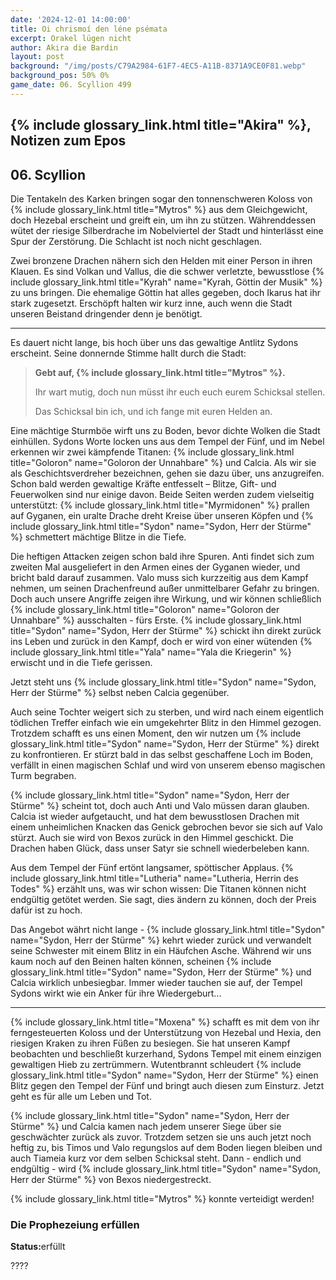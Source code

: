 ```yaml
---
date: '2024-12-01 14:00:00'
title: Oi chrismoí den léne psémata
excerpt: Orakel lügen nicht
author: Akira die Bardin
layout: post
background: "/img/posts/C79A2984-61F7-4EC5-A11B-8371A9CE0F81.webp"
background_pos: 50% 0%
game_date: 06. Scyllion 499
---
```


## {% include glossary_link.html title="Akira" %}, Notizen zum Epos

## 06. Scyllion

Die Tentakeln des Karken bringen sogar den tonnenschweren Koloss von {% include glossary_link.html title="Mytros" %} aus dem Gleichgewicht, doch Hezebal erscheint und greift ein, um ihn zu stützen. Währenddessen wütet der riesige Silberdrache im Nobelviertel der Stadt und hinterlässt eine Spur der Zerstörung. Die Schlacht ist noch nicht geschlagen.

Zwei bronzene Drachen nähern sich den Helden mit einer Person in ihren Klauen. Es sind Volkan und Vallus, die die schwer verletzte, bewusstlose {% include glossary_link.html title="Kyrah" name="Kyrah, Göttin der Musik" %} zu uns bringen. Die ehemalige Göttin hat alles gegeben, doch Ikarus hat ihr stark zugesetzt. Erschöpft halten wir kurz inne, auch wenn die Stadt unseren Beistand dringender denn je benötigt.

---

Es dauert nicht lange, bis hoch über uns das gewaltige Antlitz Sydons erscheint. Seine donnernde Stimme hallt durch die Stadt: 

<blockquote class="preline">
<strong>Gebt auf, {% include glossary_link.html title="Mytros" %}.</strong>

Ihr wart mutig, doch nun müsst ihr euch euch eurem Schicksal stellen.

Das Schicksal bin ich, und ich fange mit euren Helden an.
</blockquote>

Eine mächtige Sturmböe wirft uns zu Boden, bevor dichte Wolken die Stadt einhüllen. Sydons Worte locken uns aus dem Tempel der Fünf, und im Nebel erkennen wir zwei kämpfende Titanen: {% include glossary_link.html title="Goloron" name="Goloron der Unnahbare" %} und Calcia. Als wir sie als Geschichtsverdreher bezeichnen, gehen sie dazu über, uns anzugreifen. Schon bald werden gewaltige Kräfte entfesselt – Blitze, Gift- und Feuerwolken sind nur einige davon. Beide Seiten werden zudem vielseitig unterstützt: {% include glossary_link.html title="Myrmidonen" %} prallen auf Gyganen, ein uralte Drache dreht Kreise über unseren Köpfen und {% include glossary_link.html title="Sydon" name="Sydon, Herr der Stürme" %} schmettert mächtige Blitze in die Tiefe.

Die heftigen Attacken zeigen schon bald ihre Spuren. Anti findet sich zum zweiten Mal ausgeliefert in den Armen eines der Gyganen wieder, und bricht bald darauf zusammen. Valo muss sich kurzzeitig aus dem Kampf nehmen, um seinen Drachenfreund außer unmittelbarer Gefahr zu bringen. Doch auch unsere Angriffe zeigen ihre Wirkung, und wir können schließlich {% include glossary_link.html title="Goloron" name="Goloron der Unnahbare" %} ausschalten - fürs Erste. {% include glossary_link.html title="Sydon" name="Sydon, Herr der Stürme" %} schickt ihn direkt zurück ins Leben und zurück in den Kampf, doch er wird von einer wütenden {% include glossary_link.html title="Yala" name="Yala die Kriegerin" %} erwischt und in die Tiefe gerissen.

Jetzt steht uns {% include glossary_link.html title="Sydon" name="Sydon, Herr der Stürme" %} selbst neben Calcia gegenüber.

Auch seine Tochter weigert sich zu sterben, und wird nach einem eigentlich tödlichen Treffer einfach wie ein umgekehrter Blitz in den Himmel gezogen. Trotzdem schafft es uns einen Moment, den wir nutzen um {% include glossary_link.html title="Sydon" name="Sydon, Herr der Stürme" %} direkt zu konfrontieren. Er stürzt bald in das selbst geschaffene Loch im Boden, verfällt in einen magischen Schlaf und wird von unserem ebenso magischen Turm begraben.

{% include glossary_link.html title="Sydon" name="Sydon, Herr der Stürme" %} scheint tot, doch auch Anti und Valo müssen daran glauben. Calcia ist wieder aufgetaucht, und hat dem bewusstlosen Drachen mit einem unheimlichen Knacken das Genick gebrochen bevor sie sich auf Valo stürzt. Auch sie wird von Bexos zurück in den Himmel geschickt. Die Drachen haben Glück, dass unser Satyr sie schnell wiederbeleben kann.

Aus dem Tempel der Fünf ertönt langsamer, spöttischer Applaus. {% include glossary_link.html title="Lutheria" name="Lutheria, Herrin des Todes" %} erzählt uns, was wir schon wissen: Die Titanen können nicht endgültig getötet werden. Sie sagt, dies ändern zu können, doch der Preis dafür ist zu hoch.

Das Angebot währt nicht lange - {% include glossary_link.html title="Sydon" name="Sydon, Herr der Stürme" %} kehrt wieder zurück und verwandelt seine Schwester mit einem Blitz in ein Häufchen Asche.  Während wir uns kaum noch auf den Beinen halten können, scheinen {% include glossary_link.html title="Sydon" name="Sydon, Herr der Stürme" %} und Calcia wirklich unbesiegbar. Immer wieder tauchen sie auf, der Tempel Sydons wirkt wie ein Anker für ihre Wiedergeburt...

---

{% include glossary_link.html title="Moxena" %} schafft es mit dem von ihr ferngesteuerten Koloss und der Unterstützung von Hezebal und Hexia, den riesigen Kraken zu ihren Füßen zu besiegen. Sie hat unseren Kampf beobachten und beschließt kurzerhand, Sydons Tempel mit einem einzigen gewaltigen Hieb zu zertrümmern. Wutentbrannt schleudert {% include glossary_link.html title="Sydon" name="Sydon, Herr der Stürme" %} einen Blitz gegen den Tempel der Fünf und bringt auch diesen zum Einsturz. Jetzt geht es für alle um Leben und Tot.

{% include glossary_link.html title="Sydon" name="Sydon, Herr der Stürme" %} und Calcia kamen nach jedem unserer Siege über sie geschwächter zurück als zuvor. Trotzdem setzen sie uns auch jetzt noch heftig zu, bis Timos und Valo regungslos auf dem Boden liegen bleiben und auch Tiameia kurz vor dem selben Schicksal steht. Dann - endlich und endgültig - wird {% include glossary_link.html title="Sydon" name="Sydon, Herr der Stürme" %} von Bexos niedergestreckt. 

{% include glossary_link.html title="Mytros" %} konnte verteidigt werden!

<div class="infobox quest">
  <h3>Die Prophezeiung erfüllen</h3>
  <p><strong>Status:</strong>erfüllt</p>
  <p class="reward">????</p>
</div>
